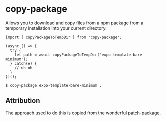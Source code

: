 # copy-package

Allows you to download and copy files from a npm package from a temporary installation into your current directory.

```
import { copyPackageToTempDir } from 'copy-package';

(async () => {
  try {
    let path = await copyPackageToTempDir('expo-template-bare-minimum');
  } catch(e) {
    // uh oh
  }
})();
```

```
$ copy-package expo-template-bare-minimum .
```

## Attribution

The approach used to do this is copied from the wonderful [patch-package](https://github.com/ds300/patch-package).
